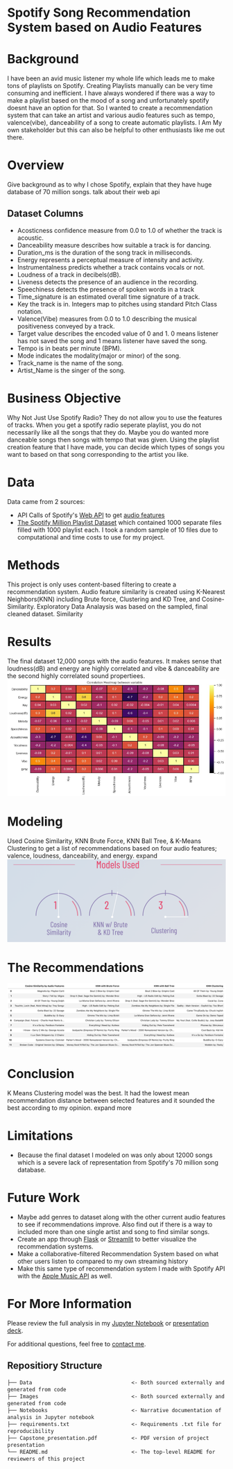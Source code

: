 # Spotify Song Recommendation System based on Audio Features

# Background
I have been an avid music listener my whole life which leads me to make tons of playlists on Spotify.
Creating Playlists manually can be very time consuming and inefficient. I have always wondered if there was a way to make a playlist based on the mood of a song and unfortunately spotify doesnt have an option for that. So I wanted to create a recommendation system that can take an artist and various audio features such as tempo, valence(vibe), danceability of a song to create automatic playlists. I Am My own stakeholder but this can also be helpful to other enthusiasts like me out there.

# Overview
Give background as to why I chose Spotify, explain that they have huge database of 70 million songs. talk about their web api 

## Dataset Columns
- Acosticness confidence measure from 0.0 to 1.0 of whether the track is acoustic.
- Danceability measure describes how suitable a track is for dancing.
- Duration_ms is the duration of the song track in milliseconds.
- Energy represents a perceptual measure of intensity and activity.
- Instrumentalness predicts whether a track contains vocals or not.
- Loudness of a track in decibels(dB).
- Liveness detects the presence of an audience in the recording.
- Speechiness detects the presence of spoken words in a track
- Time_signature is an estimated overall time signature of a track.
- Key the track is in. Integers map to pitches using standard Pitch Class notation.
- Valence(Vibe) measures from 0.0 to 1.0 describing the musical positiveness conveyed by a track.
- Target value describes the encoded value of 0 and 1. 0 means listener has not saved the song and 1 means listener have saved the song.
- Tempo is in beats per minute (BPM).
- Mode indicates the modality(major or minor) of the song.
- Track_name is the name of the song.
- Artist_Name is the singer of the song.

# Business Objective
Why Not Just Use Spotify Radio?
They do not allow you to use the features of tracks. When you get a spotify radio seperate playlist, you do not necessarily like all the songs that they do. Maybe you do wanted more danceable songs then songs with tempo that was given. Using the playlist creation feature that I have made, you can decide which types of songs you want to based on that song corresponding to the artist you like.


# Data
Data came from 2 sources:
 - API Calls of Spotify's [Web API](https://developer.spotify.com/documentation/web-api/) to get [audio features](https://developer.spotify.com/documentation/web-api/reference/#/operations/get-audio-features)
 - [The Spotify Million Playlist Dataset](https://www.aicrowd.com/challenges/spotify-million-playlist-dataset-challenge) which contained 1000 separate files
 filled with 1000 playlist each. I took a random sample of 10 files due to computational and time costs to use for my project.
 
 

# Methods
This project is only uses content-based filtering to create a recommendation system. Audio feature similarity is created using K-Nearest Neighbors(KNN) including Brute force, Clustering and KD Tree, and Cosine-Similarity. Exploratory Data Analaysis was based on the sampled, final cleaned dataset.
Similarity

# Results
The final dataset 12,000 songs with the audio features. It makes sense that loudness(dB) and energy are highly correlated and vibe & danceability are the second highly correlated sound propertiees.
![chart1](./Images/correlation2.jpg)

# Modeling
Used Cosine Similarity, KNN Brute Force, KNN Ball Tree, & K-Means Clustering to get a list of recommendations based on four audio features; valence, loudness,
danceability, and energy. expand
![chart3](./Images/modelsusedrm.png)

# The Recommendations
![chart2](./Images/modelsupdated.png)

# Conclusion
K Means Clustering model was the best. It had the lowest mean recommendation distance between selected features and it sounded the best according to
my opinion. expand more

# Limitations
 - Because the final dataset I modeled on was only about 12000 songs which is a severe lack of representation from Spotify's 70 million song database.
  
# Future Work
- Maybe add genres to dataset along with the other current audio features to see if recommendations improve. Also find out if there is a way to included
  more than one single artist and song to find similar songs.
- Create an app through [Flask](https://flask.palletsprojects.com/en/2.0.x/) or [Streamlit](https://streamlit.io/) to better visualize the recommendation
  systems.
- Make a collaborative-filtered Recommendation System based on what other users listen to compared to my own streaming history
- Make this same type of recommendation system I made with Spotify API with the [Apple Music API](https://developer.apple.com/documentation/applemusicapi/) as
  well.   

# For More Information

Please review the full analysis in my [Jupyter Notebook](./jan13.ipynb) or [presentation deck](/Capstone_Presentation.pdf).

For additional questions, feel free to [contact me](https://www.linkedin.com/in/sumedh-bhardwaj-932767202/).

## Repositiory Structure
```
├── Data                                <- Both sourced externally and generated from code
├── Images                              <- Both sourced externally and generated from code
├── Notebooks                           <- Narrative documentation of analysis in Jupyter notebook
├── requirements.txt                    <- Requirements .txt file for reproducibility
├── Capstone_presentation.pdf           <- PDF version of project presentation
└── README.md                           <- The top-level README for reviewers of this project
